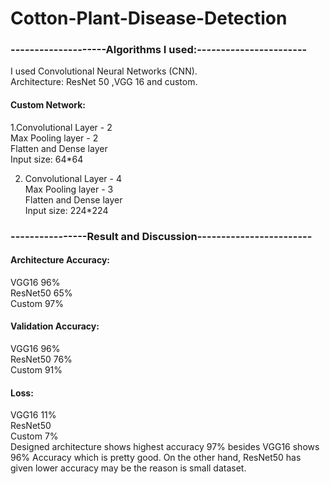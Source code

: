 # Cotton-Plant-Disease-Detection
### --------------------Algorithms I used:-----------------------
I used Convolutional Neural Networks (CNN).                                                   
Architecture: ResNet 50 ,VGG 16 and custom.

#### Custom Network: 
1.Convolutional Layer - 2                             
Max Pooling layer - 2                               
Flatten and Dense layer                             
Input size: 64*64                

2. Convolutional Layer - 4                   
Max Pooling layer - 3   
Flatten and Dense layer                         
Input size: 224*224          

### ----------------Result and Discussion------------------------
#### Architecture Accuracy:                       
 VGG16      96%              
 ResNet50  65%                               
 Custom    97%           

#### Validation Accuracy:
VGG16      96%              
 ResNet50  76%                               
 Custom    91%    
 
 #### Loss:
 VGG16      11%              
 ResNet50                                  
 Custom     7%    
Designed architecture shows highest accuracy 97% besides VGG16 shows 96%
Accuracy which is pretty good. On the other hand, ResNet50 has given lower 
accuracy may be the reason is small dataset.
